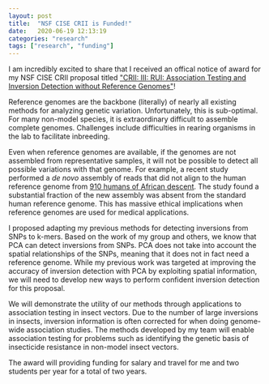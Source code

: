 ```yaml
---
layout: post
title:  "NSF CISE CRII is Funded!"
date:   2020-06-19 12:13:19
categories: "research"
tags: ["research", "funding"]
---
```


I am incredibly excited to share that I received an offical notice of award for my NSF CISE CRII proposal titled ["CRII: III: RUI: Association Testing and Inversion Detection without Reference Genomes"](https://nsf.gov/awardsearch/showAward?AWD_ID=1947257&HistoricalAwards=false)!

Reference genomes are the backbone (literally) of nearly all existing methods for analyzing genetic variation.  Unfortunately, this is sub-optimal.  For many non-model species, it is extraordinary difficult to assemble complete genomes.  Challenges include difficulties in rearing organisms in the lab to facilitate inbreeding.

Even when reference genomes are available, if the genomes are not assembled from representative samples, it will not be possible to detect all possible variations with that genome.  For example, a recent study performed a _de novo_ assembly of reads that did not align to the human reference genome from [910 humans of African descent](https://www.nature.com/articles/s41588-018-0273-y).  The study found a substantial fraction of the new assembly was absent from the standard human reference genome.  This has massive ethical implications when reference genomes are used for medical applications.

I proposed adapting my previous methods for detecting inversions from SNPs to k-mers.  Based on the work of my group and others, we know that PCA can detect inversions from SNPs.  PCA does not take into account the spatial relationships of the SNPs, meaning that it does not in fact need a reference genome.  While my previous work was targeted at improving the accuracy of inversion detection with PCA by exploiting spatial information, we will need to develop new ways to perform confident inversion detection for this proposal.

We will demonstrate the utility of our methods through applications to association testing in insect vectors.  Due to the number of large inversions in insects, inversion information is often corrected for when doing genome-wide association studies.  The methods developed by my team will enable association testing for problems such as identifying the genetic basis of insecticide resistance in non-model insect vectors.

The award will providing funding for salary and travel for me and two students per year for a total of two years.



